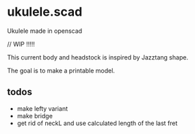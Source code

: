 # ukulele.scad
Ukulele made in openscad

// WIP !!!!!

This current body and headstock is inspired by Jazztang shape.

The goal is to make a printable model.

## todos

* make lefty variant
* make bridge
* get rid of neckL and use calculated length of the last fret